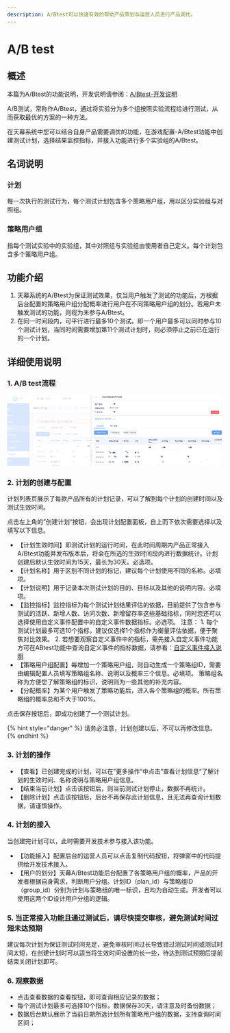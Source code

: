 ```yaml
---
description: A/Btest可以快速有效的帮助产品策划与运营人员进行产品调优。
---
```


# A/B test

## 概述

本篇为A/Btest的功能说明，开发说明请参阅：[A/Btest-开发说明](../dev-guide/a-b-test.md)

A/B测试，常称作A/Btest，通过将实验分为多个组按照实验流程给进行测试，从而获取最优的方案的一种方法。

在天幕系统中您可以结合自身产品需要调优的功能，在游戏配置-A/Btest功能中创建测试计划，选择结果监控指标，并接入功能进行多个实验组的A/Btest。

## 名词说明

### 计划

每一次执行的测试行为，每个测试计划包含多个策略用户组，用以区分实验组与对照组。

### 策略用户组

指每个测试实验中的实验组，其中对照组与实验组由使用者自己定义。每个计划包含多个策略用户组。

## 功能介绍

1. 天幕系统的A/Btest为保证测试效果，仅当用户触发了测试的功能后，方根据后台配置的策略用户组分配概率进行用户在不同策略用户组的划分。若用户未触发测试的功能，则视为未参与A/Btest。 
2. 在同一时间段内，可平行进行最多10个测试。即一个用户最多可以同时参与10个测试计划，当同时间需要增加第11个测试计划时，则必须停止之前已在运行的一个计划。

## 详细使用说明

### 1. A/B test流程

![](../../.gitbook/assets/image%20%28193%29.png)

### 2. 计划的创建与配置

计划列表页展示了每款产品所有的计划记录，可以了解到每个计划的创建时间以及测试生效时间。

点击左上角的”创建计划“按钮，会出现计划配置面板，自上而下依次需要选择以及填写以下信息。

* 【计划生效时间】即测试计划的运行时间，在此时间周期内产品正常接入A/Btest功能并发布版本后，将会在所选的生效时间段内进行数据统计。计划创建后默认生效时间为15天，最长为30天。必选项。 
* 【计划名称】用于区别不同计划的标记，建议每个计划使用不同的名称。必填项。 
* 【计划说明】用于记录本次测试计划的目的、目标以及其他的说明内容。必填项。 
* 【监控指标】监控指标为每个测试计划结果评估的依据，目前提供了包含参与测试的活跃、新增人数、访问次数、新增留存率这些基础指标，同时您还可以选择使用自定义事件配置中的自定义事件数据指标。必选项。 注意： 1. 每个测试计划最多可选10个指标，建议仅选择1个指标作为衡量评估依据，便于聚焦对比效果。 2. 若想要观察自定义事件中的指标，需先接入自定义事件功能方可在ABtest功能中查询自定义事件的指标数据，请参看：[自定义事件接入说明](https://doc.skysriver.com/game-set/dev-guide/diy-event) 
* 【策略用户组配置】每增加一个策略用户组，则自动生成一个策略组ID，需要由编辑配置人员填写策略组名称、说明以及概率三个信息。必填项。 策略组名称为方便您了解策略组的标识，说明则为一些其他的补充内容。 
* 【分配概率】为某个用户触发了策略功能后，进入各个策略组的概率。所有策略组的概率总和不大于100%。

点击保存按钮后，即成功创建了一个测试计划。

{% hint style="danger" %}
请务必注意，计划创建以后，不可以再修改信息。
{% endhint %}

#### 

### 3. 计划的操作

* 【查看】已创建完成的计划，可以在”更多操作“中点击”查看计划信息“了解计划的生效时间、名称说明与策略用户组信息。 
* 【结束当前计划】点击该按钮后，则当前测试计划停止，数据不再统计。 
* 【删除计划】点击该按钮后，后台不再保存此计划信息，且无法再查询计划数据，请谨慎操作。 

### 4. 计划的接入

  当创建完计划可以，此时需要开发技术参与接入该功能。

* 【功能接入】配置后台的运营人员可以点击复制代码按钮，将弹窗中的代码提供给开发技术接入。 
* 【用户的划分】天幕A/Btest功能后台配置了各策略用户组的概率，产品的开发者根据自身需求，判断用户分组。计划ID（plan\_id）与策略组ID（group\_id）分别为计划与策略组的唯一标识，且均为自动生成。开发者可以使用这两个ID设计用户分组的逻辑。 

### 5. 当正常接入功能且通过测试后，请尽快提交审核，避免测试时间过短未达预期

建议每次计划为保证测试时间充足，避免审核时间过长导致错过测试时间或测试时间太短，在创建计划时可以适当将生效时间设置的长一些，待达到测试预期后提前结束关闭计划即可。



### 6. 观察数据

* 点击查看数据的查看按钮，即可查询相应记录的数据；
* 每个测试计划最多可选择10个指标，数据保存30天，请注意及时备份数据；
* 数据后台默认展示了当前日期所选计划所有策略用户组的数据，支持查询时间区间；


